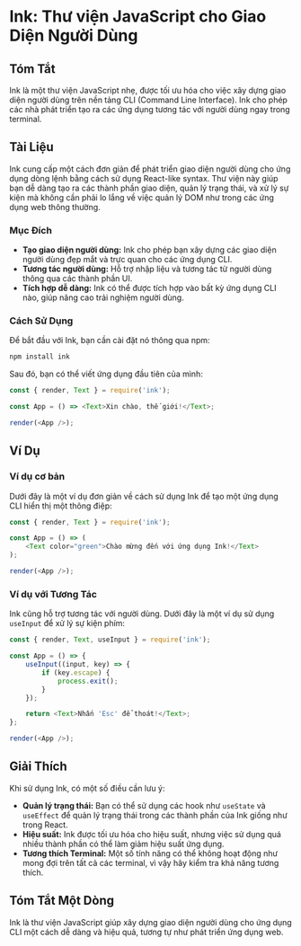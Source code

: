 <!--
Meta Description: # Ink: Thư viện JavaScript cho Giao Diện Người Dùng ## Tóm Tắt Ink là một thư viện JavaScript nhẹ, được tối ưu hóa cho việc xây dựng giao diện người d...
Meta Keywords: ink, dụng, người, dùng, ứng
-->

# Ink: Thư viện JavaScript cho Giao Diện Người Dùng

## Tóm Tắt
Ink là một thư viện JavaScript nhẹ, được tối ưu hóa cho việc xây dựng giao diện người dùng trên nền tảng CLI (Command Line Interface). Ink cho phép các nhà phát triển tạo ra các ứng dụng tương tác với người dùng ngay trong terminal.

## Tài Liệu
Ink cung cấp một cách đơn giản để phát triển giao diện người dùng cho ứng dụng dòng lệnh bằng cách sử dụng React-like syntax. Thư viện này giúp bạn dễ dàng tạo ra các thành phần giao diện, quản lý trạng thái, và xử lý sự kiện mà không cần phải lo lắng về việc quản lý DOM như trong các ứng dụng web thông thường.

### Mục Đích
- **Tạo giao diện người dùng:** Ink cho phép bạn xây dựng các giao diện người dùng đẹp mắt và trực quan cho các ứng dụng CLI.
- **Tương tác người dùng:** Hỗ trợ nhập liệu và tương tác từ người dùng thông qua các thành phần UI.
- **Tích hợp dễ dàng:** Ink có thể được tích hợp vào bất kỳ ứng dụng CLI nào, giúp nâng cao trải nghiệm người dùng.

### Cách Sử Dụng
Để bắt đầu với Ink, bạn cần cài đặt nó thông qua npm:

```bash
npm install ink
```

Sau đó, bạn có thể viết ứng dụng đầu tiên của mình:

```javascript
const { render, Text } = require('ink');

const App = () => <Text>Xin chào, thế giới!</Text>;

render(<App />);
```

## Ví Dụ
### Ví dụ cơ bản
Dưới đây là một ví dụ đơn giản về cách sử dụng Ink để tạo một ứng dụng CLI hiển thị một thông điệp:

```javascript
const { render, Text } = require('ink');

const App = () => (
    <Text color="green">Chào mừng đến với ứng dụng Ink!</Text>
);

render(<App />);
```

### Ví dụ với Tương Tác
Ink cũng hỗ trợ tương tác với người dùng. Dưới đây là một ví dụ sử dụng `useInput` để xử lý sự kiện phím:

```javascript
const { render, Text, useInput } = require('ink');

const App = () => {
    useInput((input, key) => {
        if (key.escape) {
            process.exit();
        }
    });

    return <Text>Nhấn 'Esc' để thoát!</Text>;
};

render(<App />);
```

## Giải Thích
Khi sử dụng Ink, có một số điều cần lưu ý:
- **Quản lý trạng thái:** Bạn có thể sử dụng các hook như `useState` và `useEffect` để quản lý trạng thái trong các thành phần của Ink giống như trong React.
- **Hiệu suất:** Ink được tối ưu hóa cho hiệu suất, nhưng việc sử dụng quá nhiều thành phần có thể làm giảm hiệu suất ứng dụng.
- **Tương thích Terminal:** Một số tính năng có thể không hoạt động như mong đợi trên tất cả các terminal, vì vậy hãy kiểm tra khả năng tương thích.

## Tóm Tắt Một Dòng
Ink là thư viện JavaScript giúp xây dựng giao diện người dùng cho ứng dụng CLI một cách dễ dàng và hiệu quả, tương tự như phát triển ứng dụng web.